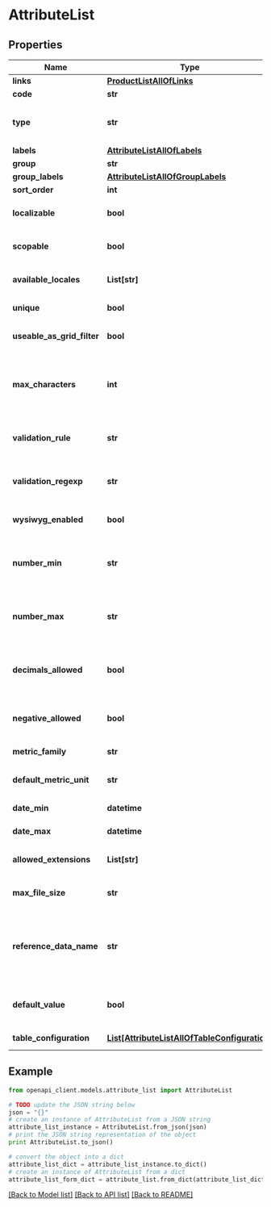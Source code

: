 # AttributeList


## Properties
Name | Type | Description | Notes
------------ | ------------- | ------------- | -------------
**links** | [**ProductListAllOfLinks**](ProductListAllOfLinks.md) |  | [optional] 
**code** | **str** | Attribute code | 
**type** | **str** | Attribute type. See &lt;a href&#x3D;&#39;/concepts/catalog-structure.html#attribute&#39;&gt;type&lt;/a&gt; section for more details. | 
**labels** | [**AttributeListAllOfLabels**](AttributeListAllOfLabels.md) |  | [optional] 
**group** | **str** | Attribute group | 
**group_labels** | [**AttributeListAllOfGroupLabels**](AttributeListAllOfGroupLabels.md) |  | [optional] 
**sort_order** | **int** | Order of the attribute in its group | [optional] 
**localizable** | **bool** | Whether the attribute is localizable, i.e. can have one value by locale | [optional] [default to False]
**scopable** | **bool** | Whether the attribute is scopable, i.e. can have one value by channel | [optional] [default to False]
**available_locales** | **List[str]** | To make the attribute locale specfic, specify here for which locales it is specific | [optional] 
**unique** | **bool** | Whether two values for the attribute cannot be the same | [optional] 
**useable_as_grid_filter** | **bool** | Whether the attribute can be used as a filter for the product grid in the PIM user interface | [optional] 
**max_characters** | **int** | Number maximum of characters allowed for the value of the attribute when the attribute type is &#x60;pim_catalog_text&#x60;, &#x60;pim_catalog_textarea&#x60; or &#x60;pim_catalog_identifier&#x60; | [optional] 
**validation_rule** | **str** | Validation rule type used to validate any attribute value when the attribute type is &#x60;pim_catalog_text&#x60; or &#x60;pim_catalog_identifier&#x60; | [optional] 
**validation_regexp** | **str** | Regexp expression used to validate any attribute value when the attribute type is &#x60;pim_catalog_text&#x60; or &#x60;pim_catalog_identifier&#x60; | [optional] 
**wysiwyg_enabled** | **bool** | Whether the WYSIWYG interface is shown when the attribute type is &#x60;pim_catalog_textarea&#x60; | [optional] 
**number_min** | **str** | Minimum integer value allowed when the attribute type is &#x60;pim_catalog_metric&#x60;, &#x60;pim_catalog_price&#x60; or &#x60;pim_catalog_number&#x60; | [optional] 
**number_max** | **str** | Maximum integer value allowed when the attribute type is &#x60;pim_catalog_metric&#x60;, &#x60;pim_catalog_price&#x60; or &#x60;pim_catalog_number&#x60; | [optional] 
**decimals_allowed** | **bool** | Whether decimals are allowed when the attribute type is &#x60;pim_catalog_metric&#x60;, &#x60;pim_catalog_price&#x60; or &#x60;pim_catalog_number&#x60; | [optional] 
**negative_allowed** | **bool** | Whether negative values are allowed when the attribute type is &#x60;pim_catalog_metric&#x60; or &#x60;pim_catalog_number&#x60; | [optional] 
**metric_family** | **str** | Metric family when the attribute type is &#x60;pim_catalog_metric&#x60; | [optional] 
**default_metric_unit** | **str** | Default metric unit when the attribute type is &#x60;pim_catalog_metric&#x60; | [optional] 
**date_min** | **datetime** | Minimum date allowed when the attribute type is &#x60;pim_catalog_date&#x60; | [optional] 
**date_max** | **datetime** | Maximum date allowed when the attribute type is &#x60;pim_catalog_date&#x60; | [optional] 
**allowed_extensions** | **List[str]** | Extensions allowed when the attribute type is &#x60;pim_catalog_file&#x60; or &#x60;pim_catalog_image&#x60; | [optional] 
**max_file_size** | **str** | Max file size in MB when the attribute type is &#x60;pim_catalog_file&#x60; or &#x60;pim_catalog_image&#x60; | [optional] 
**reference_data_name** | **str** | Reference entity code when the attribute type is &#x60;akeneo_reference_entity&#x60; or &#x60;akeneo_reference_entity_collection&#x60; OR Asset family code when the attribute type is &#x60;pim_catalog_asset_collection&#x60; | [optional] 
**default_value** | **bool** | Default value for a Yes/No attribute, applied when creating a new product or product model (only available since the 5.0) | [optional] 
**table_configuration** | [**List[AttributeListAllOfTableConfiguration]**](AttributeListAllOfTableConfiguration.md) | Configuration of the Table attribute (columns) | [optional] 

## Example

```python
from openapi_client.models.attribute_list import AttributeList

# TODO update the JSON string below
json = "{}"
# create an instance of AttributeList from a JSON string
attribute_list_instance = AttributeList.from_json(json)
# print the JSON string representation of the object
print AttributeList.to_json()

# convert the object into a dict
attribute_list_dict = attribute_list_instance.to_dict()
# create an instance of AttributeList from a dict
attribute_list_form_dict = attribute_list.from_dict(attribute_list_dict)
```
[[Back to Model list]](../README.md#documentation-for-models) [[Back to API list]](../README.md#documentation-for-api-endpoints) [[Back to README]](../README.md)



